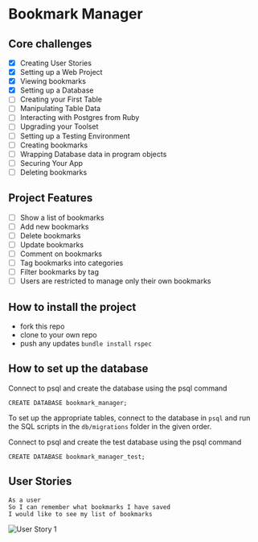 # Bookmark Manager

## Core challenges

- [x] Creating User Stories
- [x] Setting up a Web Project
- [x] Viewing bookmarks
- [x] Setting up a Database
- [ ] Creating your First Table
- [ ] Manipulating Table Data
- [ ] Interacting with Postgres from Ruby
- [ ] Upgrading your Toolset
- [ ] Setting up a Testing Environment
- [ ] Creating bookmarks
- [ ] Wrapping Database data in program objects
- [ ] Securing Your App
- [ ] Deleting bookmarks

## Project Features

- [ ] Show a list of bookmarks
- [ ] Add new bookmarks
- [ ] Delete bookmarks
- [ ] Update bookmarks
- [ ] Comment on bookmarks
- [ ] Tag bookmarks into categories
- [ ] Filter bookmarks by tag
- [ ] Users are restricted to manage only their own bookmarks

## How to install the project

- fork this repo
- clone to your own repo
- push any updates
  `bundle install`
  `rspec`

## How to set up the database

Connect to psql and create the database using the psql command

```
CREATE DATABASE bookmark_manager;
```

To set up the appropriate tables, connect to the database in `psql` and run the SQL scripts in the `db/migrations` folder in the given order.

Connect to psql and create the test database using the psql command

```
CREATE DATABASE bookmark_manager_test;
```

## User Stories

```
As a user
So I can remember what bookmarks I have saved
I would like to see my list of bookmarks
```

![User Story 1](https://s3.us-west-2.amazonaws.com/secure.notion-static.com/1cfc4bb5-b1c3-4552-a23b-e11e5ca6cf57/Screenshot_2021-10-11_at_15.37.22.png?X-Amz-Algorithm=AWS4-HMAC-SHA256&X-Amz-Credential=AKIAT73L2G45O3KS52Y5%2F20211011%2Fus-west-2%2Fs3%2Faws4_request&X-Amz-Date=20211011T143953Z&X-Amz-Expires=86400&X-Amz-Signature=7d01d76c9e15cd8506c69e5df732695ac5d712c95a033e3d5671e094b57fe96c&X-Amz-SignedHeaders=host&response-content-disposition=filename%20%3D%22Screenshot%25202021-10-11%2520at%252015.37.22.png%22)
